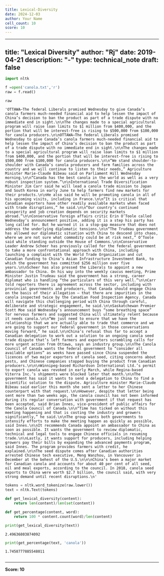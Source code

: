 ```yaml
---
title: Lexical-Diversity
date: 2024-12-03
author: Your Name
cell_count: 10
score: 10
---
```


---
title: "Lexical Diversity"
author: "Rj"
date: 2019-04-21
description: "-"
type: technical_note
draft: false
---

```python
import nltk
```


```python
f =open('canola.txt','r')
raw = f.read()
```


```python
raw
```




    'OTTAWA—The federal Liberals promised Wednesday to give Canada’s canola farmers much-needed financial aid to help lessen the impact of China’s decision to ban the product as part of a trade dispute with no immediate end in sight.\n\nThe changes made to a special agricultural program will raise loan limits to $1 million from $400,000, and the portion that will be interest-free is rising to $500,000 from $100,000 for canola producers.\n\nOTTAWA—The federal Liberals promised Wednesday to give Canada’s canola farmers much-needed financial aid to help lessen the impact of China’s decision to ban the product as part of a trade dispute with no immediate end in sight.\n\nThe changes made to a special agricultural program will raise loan limits to $1 million from $400,000, and the portion that will be interest-free is rising to $500,000 from $100,000 for canola producers.\n\n“We stand shoulder-to-shoulder with Canada’s canola producers and farm families across the country and we will continue to listen to their needs,” Agriculture Minister Marie-Claude Bibeau said on Parliament Hill Wednesday morning.\n\n“Canada has the best canola in the world as well as a very robust inspection system.”\n\nInternational Trade Diversification Minister Jim Carr said he will lead a canola trade mission to Japan and South Korea in early June to help farmers find new markets for their products.\n\nHe also said he will be promoting canola in all of his upcoming visits, including in France.\n\n“It is critical that Canadian exporters have other readily available markets when faced with trade disruptions,” he said.\n\n“Our country’s continued prosperity and job creation depends on security markets abroad.”\n\nConservative foreign affairs critic Erin O’Toole called Wednesday’s announcement positive, adding it is a step his party has long called for. But he warned it is a stop-gap measure that does not address the underlying diplomatic tensions.\n\n“The Trudeau government has allowed our diplomatic situation with China to descend into chaos, where we are not sure what commodity could be at risk next,” O’Toole said while standing outside the House of Commons.\n\nConservative Leader Andrew Scheer has previously called for the federal government to take a more confrontational approach with China, including launching a complaint with the World Trade Organization and cut Canadian funding to China’s Asian Infrastructure Investment Bank, to which the government has committed $256 million over five years.\n\nScheer has also pressed the Liberals to appoint a new ambassador to China. On his way into the weekly caucus meeting, Prime Minister Justin Trudeau said the government has a strong, career diplomat who is handling “the particulars of this very well.”\n\nCarr told reporters there is agreement across the sector, including with provincial governments and producers, that Canada should engage China on the basis of their allegation — that there are impurities in the canola inspected twice by the Canadian Food Inspection Agency. Canada will navigate this challenging period with China through careful, deliberate and strategic engagement, he said.\n\nSaskatchewan Premier Scott Moe said Wednesday’s announcement buys “some breathing space” for nervous farmers and suggested China will ultimately relent because it needs canola.\n\n“We just need to ensure that we have the relationship that we are actually able to trade that commerce and we are going to support our federal government in those conversations moving forward,” he said.\n\nChina’s refusal thus far to accept a Canadian delegation to work out a solution to an ongoing canola seed trade dispute that’s left farmers and exporters scrambling calls for more urgent action from Ottawa, says an industry group.\n\nThe Canola Council of Canada wants the federal government to “consider all available options” as weeks have passed since China suspended the licences of two major exporters of canola seed, citing concerns about pests, and Chinese companies stopped buying the product from Canadian producers.\n\n\nWinnipeg-based Richardson International Ltd.’s permit to export canola was revoked in early March, while Regina-based Viterra Inc.’s shipments were blocked later that month.\n\nThe government has said it wants to send a delegation to China to find a scientific solution to the dispute. Agriculture minister Marie-Claude Bibeau said earlier this month she sent a letter to her Chinese counterpart with that request.\n\nHowever, despite that letter being sent more than two weeks ago, the canola council has not been informed during its regular conversation with government if that request has been accepted, said Brian Innes, vice-president of public affairs for the Canola Council of Canada.\n\n“Time has ticked on without this meeting happening and that is costing the industry and growers significantly,” he said.\n\nThe group wants both governments to intensify efforts to make the meeting happen as quickly as possible, said Innes.\n\nIt recommends Canada appoint an ambassador to China as soon as possible. It wants the government to review diplomatic, technical and legal tools to engage Chinese officials in resuming trade.\n\nLastly, it wants support for producers, including helping growers pay their bills by expanding the advanced payments program, said Innes. The program provides farmers with credit, he explained.\n\nThe seed dispute comes after Canadian authorities arrested Chinese tech executive, Meng Wanzhou, in Vancouver in December at the behest of the U.S.\n\n\nChina’s been a major market for Canadian canola and accounts for about 40 per cent of all seed, oil and meal exports, according to the council. In 2018, canola seed exports to China were worth $2.7 billion, the council said, with very strong demand until recent disruptions.\n'




```python
tokens = nltk.word_tokenize(raw.lower())
text = nltk.Text(tokens)
```


```python
def get_lexical_diversity(content):
    return len(content)/len(set(content))
```


```python
def get_percentage(content, word):
    return 100 * content.count(word)/len(content)
```


```python
print(get_lexical_diversity(text))
```

    2.49636803874092



```python
print(get_percentage(text, 'canola'))
```

    1.7458777885548011



```python

```


---
**Score: 10**